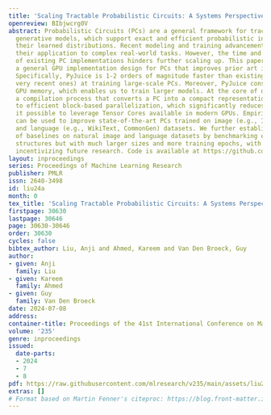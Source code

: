 ```yaml
---
title: 'Scaling Tractable Probabilistic Circuits: A Systems Perspective'
openreview: BIbjwcrg0V
abstract: Probabilistic Circuits (PCs) are a general framework for tractable deep
  generative models, which support exact and efficient probabilistic inference on
  their learned distributions. Recent modeling and training advancements have enabled
  their application to complex real-world tasks. However, the time and memory inefficiency
  of existing PC implementations hinders further scaling up. This paper proposes PyJuice,
  a general GPU implementation design for PCs that improves prior art in several regards.
  Specifically, PyJuice is 1-2 orders of magnitude faster than existing systems (including
  very recent ones) at training large-scale PCs. Moreover, PyJuice consumes 2-5x less
  GPU memory, which enables us to train larger models. At the core of our system is
  a compilation process that converts a PC into a compact representation amenable
  to efficient block-based parallelization, which significantly reduces IO and makes
  it possible to leverage Tensor Cores available in modern GPUs. Empirically, PyJuice
  can be used to improve state-of-the-art PCs trained on image (e.g., ImageNet32)
  and language (e.g., WikiText, CommonGen) datasets. We further establish a new set
  of baselines on natural image and language datasets by benchmarking existing PC
  structures but with much larger sizes and more training epochs, with the hope of
  incentivizing future research. Code is available at https://github.com/Tractables/pyjuice.
layout: inproceedings
series: Proceedings of Machine Learning Research
publisher: PMLR
issn: 2640-3498
id: liu24a
month: 0
tex_title: 'Scaling Tractable Probabilistic Circuits: A Systems Perspective'
firstpage: 30630
lastpage: 30646
page: 30630-30646
order: 30630
cycles: false
bibtex_author: Liu, Anji and Ahmed, Kareem and Van Den Broeck, Guy
author:
- given: Anji
  family: Liu
- given: Kareem
  family: Ahmed
- given: Guy
  family: Van Den Broeck
date: 2024-07-08
address:
container-title: Proceedings of the 41st International Conference on Machine Learning
volume: '235'
genre: inproceedings
issued:
  date-parts:
  - 2024
  - 7
  - 8
pdf: https://raw.githubusercontent.com/mlresearch/v235/main/assets/liu24a/liu24a.pdf
extras: []
# Format based on Martin Fenner's citeproc: https://blog.front-matter.io/posts/citeproc-yaml-for-bibliographies/
---
```

